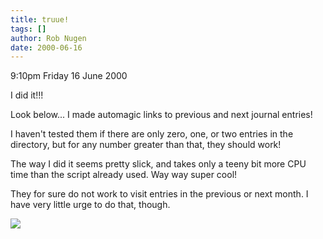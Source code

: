 ```yaml
---
title: truue!
tags: []
author: Rob Nugen
date: 2000-06-16
---
```


<p class=date>9:10pm Friday 16 June 2000</p>

<p>I did it!!!

<p>Look below... I made automagic links to previous and next journal
entries!

<p>I haven't tested them if there are only zero, one, or two entries
in the directory, but for any number greater than that, they should
work!

<p>The way I did it seems pretty slick, and takes only a teeny bit more CPU time than the script already used.  Way way super cool!

<p>They for sure do not work to visit entries in the previous or next month.  I have very little urge to do that, though.

<p><img src="/images/rob/wL-ROB.gif">
